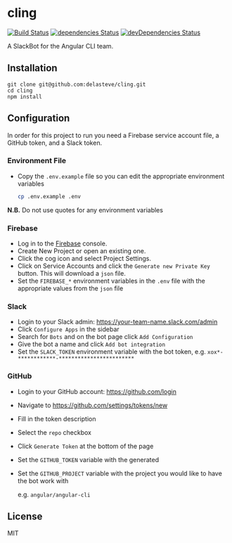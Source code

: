 # cling

[![Build Status](https://travis-ci.org/delasteve/cling.svg?branch=master)](https://travis-ci.org/delasteve/cling)
[![dependencies Status](https://david-dm.org/delasteve/cling/status.svg)](https://david-dm.org/delasteve/cling)
[![devDependencies Status](https://david-dm.org/delasteve/cling/dev-status.svg)](https://david-dm.org/delasteve/cling?type=dev)

A SlackBot for the Angular CLI team.

## Installation

```
git clone git@github.com:delasteve/cling.git
cd cling
npm install
```

## Configuration

In order for this project to run you need a Firebase service account file, a GitHub token, and a Slack token.

### Environment File

- Copy the `.env.example` file so you can edit the appropriate environment variables

  ```sh
  cp .env.example .env
  ```

**N.B.** Do not use quotes for any environment variables

### Firebase

- Log in to the [Firebase](https://firebase.google.com) console.
- Create New Project or open an existing one.
- Click the cog icon and select Project Settings.
- Click on Service Accounts and click the `Generate new Private Key` button. This will download a `json` file.
- Set the `FIREBASE_*` environment variables in the `.env` file with the appropriate values from the `json` file

### Slack

- Login to your Slack admin: https://your-team-name.slack.com/admin
- Click `Configure Apps` in the sidebar
- Search for `Bots` and on the bot page click `Add Configuration`
- Give the bot a name and click `Add bot integration`
- Set the `SLACK_TOKEN` environment variable with the bot token, e.g. `xox*-************-************************`

### GitHub

- Login to your GitHub account: https://github.com/login
- Navigate to https://github.com/settings/tokens/new
- Fill in the token description
- Select the `repo` checkbox
- Click `Generate Token` at the bottom of the page
- Set the `GITHUB_TOKEN` variable with the generated
- Set the `GITHUB_PROJECT` variable with the project you would like to have the bot work with

  e.g. `angular/angular-cli`

## License

MIT
